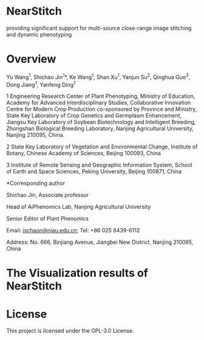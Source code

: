 NearStitch
===
providing significant support for multi-source close-range image stitching and dynamic phenotyping

Overview
===
Yu Wang<sup>1</sup>, Shichao Jin<sup>1</sup>*, Ke Wang<sup>1</sup>, Shan Xu<sup>1</sup>, Yanjun Su<sup>2</sup>, Qinghua Guo<sup>3</sup>, Dong Jiang<sup>1</sup>, Yanfeng Ding<sup>1</sup>

1 Engineering Research Center of Plant Phenotyping, Ministry of Education, Academy for Advanced Interdisciplinary Studies, Collaborative Innovation Centre for Modern Crop Production co-sponsored by Province and Ministry, State Key Laboratory of Crop Genetics and Germplasm Enhancement, Jiangsu Key Laboratory of Soybean Biotechnology and Intelligent Breeding, Zhongshan Biological Breeding Laboratory, Nanjing Agricultural University, Nanjing 210095, China.

2 State Key Laboratory of Vegetation and Environmental Change, Institute of Botany, Chinese Academy of Sciences, Beijing 100093, China

3 Institute of Remote Sensing and Geographic Information System, School of Earth and Space Sciences, Peking University, Beijing 100871, China

*Corresponding author

Shichao Jin, Associate professor

Head of AiPhenomics Lab, Nanjing Agricultural University

Senior Editor of Plant Phenomics

Email: jschaon@njau.edu.cn; Tel: +86 025 8439-6112

Address: No. 666, Binjiang Avenue, Jiangbei New District, Nanjing 210095, China

The Visualization results of NearStitch
===



License
===
This project is licensed under the GPL-3.0 License.

